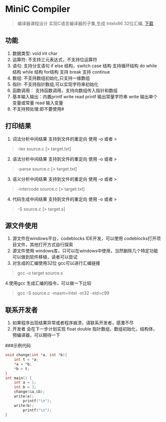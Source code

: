 # MiniC Compiler
> 编译器课程设计 实现C语言编译器的子集,生成 Intelx86 32位汇编,
[下载](http://baidu.com)
## 功能
1. 数据类型: void int char
2. 运算符: 不支持三元表达式，不支持位运算符
3. 语句: 支持分支语句 if else 结构，switch case 结构
        支持循环结构 do while结构 while 结构 for结构
        支持 break 支持 continue
4. 数组: 不支持数组初始化,只支持一维数组
5. 指针: 不支持指针数组,可以实现字符串初始化
6. 函数调用： 支持函数调用，支持向数组传入指针和数组
7. 基本输入输出：内置printf write read
        printf 输出常量字符串
        write 输出单个变量或常量
        read 输入变量
8. 不支持预处理:即不要使用#
## 打印结果
1. 词法分析中间结果 支持到文件的重定向 使用 -o 或者 >
> -lex source.c [> target.txt]
2. 语法分析中间结果 支持到文件的重定向 使用 -o 或者 >
> -parse source.c [> target.txt]
3. 语义分析中间结果 支持到文件的重定向 使用 -o 或者 >
> -intercode source.c [> target.txt]
4. 代码生成中间结果 支持到文件的重定向 使用 -o 或者 >
> -S source.c [> target.s]
## 源文件使用
1. 源文件在windows平台，codeblocks IDE开发，可以使用        codeblocks打开项目文件，其他打开方式自行探索
2. 源文件使用 windows库，只可以在windows中使用，当然删除几个特定功能可以做到软件移植，读者可以尝试
3. 对生成的汇编使用32位 gcc可以进行汇编链接
> gcc -o target source.s

4.使用gcc 生成汇编的指令，可以做一下比较
> gcc -S source.c -masm=intel -m32 -std=c99
## 联系开发者
1. 如果程序出现结果异常或者程序崩溃，请联系开发者，感激不尽
2. 开发者 会在下一步计划实现 float double 指针数组，数组初始化，结构体，预编译器，可以期待一下

###示例代码
```c
void change(int *a, int *b){
	int t = *a;
	*a = *b;
	*b = t;
}
int main() {
	int a = 1;
	int b = 3;
	change(&a,&b);
	write(a);
        printf("\n");
	write(b);
        printf("\n");
}

```


